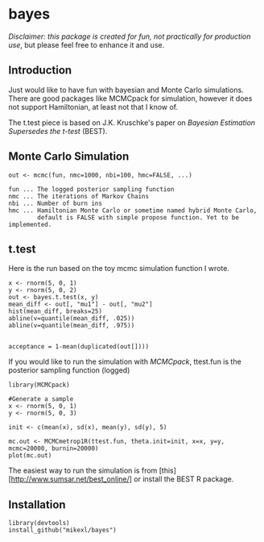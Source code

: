 # bayes

*Disclaimer:* _this package is created for fun, not practically for production use_, but please feel free to enhance it and use.


## Introduction
Just would like to have fun with bayesian and Monte Carlo simulations. There are good packages like MCMCpack for simulation, however it does not support Hamiltonian, at least not that I know of.

The t.test piece is based on J.K. Kruschke's paper on _Bayesian Estimation Supersedes the t-test_ (BEST).

## Monte Carlo Simulation

```
out <- mcmc(fun, nmc=1000, nbi=100, hmc=FALSE, ...)

fun ... The logged posterior sampling function
nmc ... The iterations of Markov Chains
nbi ... Number of burn ins
hmc ... Hamiltonian Monte Carlo or sometime named hybrid Monte Carlo,   
        default is FALSE with simple propose function. Yet to be implemented.

```


## t.test
Here is the run based on the toy mcmc simulation function I wrote.
```
x <- rnorm(5, 0, 1)
y <- rnorm(5, 0, 2)
out <- bayes.t.test(x, y)
mean_diff <- out[, "mu1"] - out[, "mu2"]
hist(mean_diff, breaks=25)
abline(v=quantile(mean_diff, .025))
abline(v=quantile(mean_diff, .975))


acceptance = 1-mean(duplicated(out[])))
```

If you would like to run the simulation with *MCMCpack*,
ttest.fun is the posterior sampling function (logged)

```
library(MCMCpack)

#Generate a sample
x <- rnorm(5, 0, 1)
y <- rnorm(5, 0, 3)

init <- c(mean(x), sd(x), mean(y), sd(y), 5)

mc.out <- MCMCmetrop1R(ttest.fun, theta.init=init, x=x, y=y, mcmc=20000, burnin=20000)
plot(mc.out)
```

The easiest way to run the simulation is from [this][http://www.sumsar.net/best_online/]
or install the BEST R package.

## Installation

```
library(devtools)
install_github("mikexl/bayes")
```
